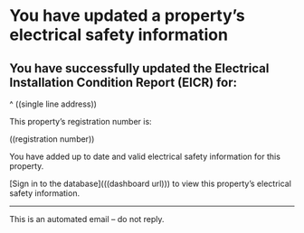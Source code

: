 # You have updated a property’s electrical safety information
## You have successfully updated the Electrical Installation Condition Report (EICR) for:
^ ((single line address))

This property’s registration number is:

((registration number))

You have added up to date and valid electrical safety information for this property.

[Sign in to the database](((dashboard url))) to view this property’s electrical safety information.

---
This is an automated email – do not reply.